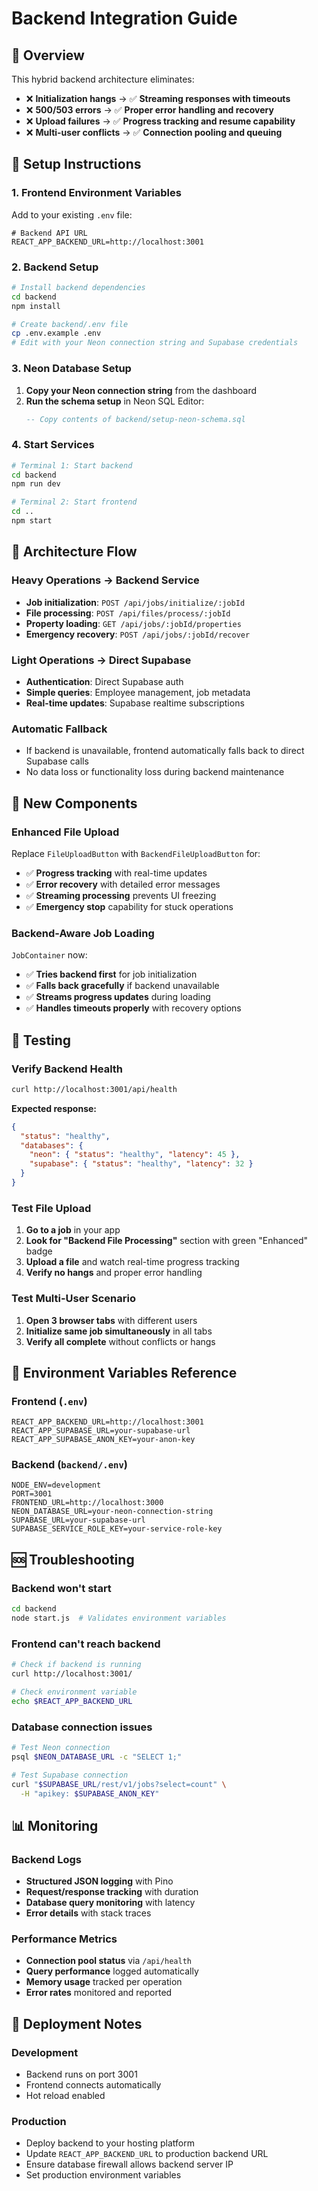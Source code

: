 # Backend Integration Guide

## 🎯 Overview

This hybrid backend architecture eliminates:
- ❌ **Initialization hangs** → ✅ **Streaming responses with timeouts**
- ❌ **500/503 errors** → ✅ **Proper error handling and recovery**
- ❌ **Upload failures** → ✅ **Progress tracking and resume capability**
- ❌ **Multi-user conflicts** → ✅ **Connection pooling and queuing**

## 🔧 Setup Instructions

### 1. Frontend Environment Variables
Add to your existing `.env` file:
```env
# Backend API URL
REACT_APP_BACKEND_URL=http://localhost:3001
```

### 2. Backend Setup
```bash
# Install backend dependencies
cd backend
npm install

# Create backend/.env file
cp .env.example .env
# Edit with your Neon connection string and Supabase credentials
```

### 3. Neon Database Setup
1. **Copy your Neon connection string** from the dashboard
2. **Run the schema setup** in Neon SQL Editor:
   ```sql
   -- Copy contents of backend/setup-neon-schema.sql
   ```

### 4. Start Services
```bash
# Terminal 1: Start backend
cd backend
npm run dev

# Terminal 2: Start frontend  
cd ..
npm start
```

## 🔄 Architecture Flow

### Heavy Operations → Backend Service
- **Job initialization**: `POST /api/jobs/initialize/:jobId`
- **File processing**: `POST /api/files/process/:jobId`
- **Property loading**: `GET /api/jobs/:jobId/properties`
- **Emergency recovery**: `POST /api/jobs/:jobId/recover`

### Light Operations → Direct Supabase
- **Authentication**: Direct Supabase auth
- **Simple queries**: Employee management, job metadata
- **Real-time updates**: Supabase realtime subscriptions

### Automatic Fallback
- If backend is unavailable, frontend automatically falls back to direct Supabase calls
- No data loss or functionality loss during backend maintenance

## 🚀 New Components

### Enhanced File Upload
Replace `FileUploadButton` with `BackendFileUploadButton` for:
- ✅ **Progress tracking** with real-time updates
- ✅ **Error recovery** with detailed error messages
- ✅ **Streaming processing** prevents UI freezing
- ✅ **Emergency stop** capability for stuck operations

### Backend-Aware Job Loading
`JobContainer` now:
- ✅ **Tries backend first** for job initialization
- ✅ **Falls back gracefully** if backend unavailable
- ✅ **Streams progress updates** during loading
- ✅ **Handles timeouts properly** with recovery options

## 🧪 Testing

### Verify Backend Health
```bash
curl http://localhost:3001/api/health
```

**Expected response:**
```json
{
  "status": "healthy",
  "databases": {
    "neon": { "status": "healthy", "latency": 45 },
    "supabase": { "status": "healthy", "latency": 32 }
  }
}
```

### Test File Upload
1. **Go to a job** in your app
2. **Look for "Backend File Processing"** section with green "Enhanced" badge
3. **Upload a file** and watch real-time progress tracking
4. **Verify no hangs** and proper error handling

### Test Multi-User Scenario
1. **Open 3 browser tabs** with different users
2. **Initialize same job simultaneously** in all tabs
3. **Verify all complete** without conflicts or hangs

## 🔧 Environment Variables Reference

### Frontend (`.env`)
```env
REACT_APP_BACKEND_URL=http://localhost:3001
REACT_APP_SUPABASE_URL=your-supabase-url
REACT_APP_SUPABASE_ANON_KEY=your-anon-key
```

### Backend (`backend/.env`)
```env
NODE_ENV=development
PORT=3001
FRONTEND_URL=http://localhost:3000
NEON_DATABASE_URL=your-neon-connection-string
SUPABASE_URL=your-supabase-url
SUPABASE_SERVICE_ROLE_KEY=your-service-role-key
```

## 🆘 Troubleshooting

### Backend won't start
```bash
cd backend
node start.js  # Validates environment variables
```

### Frontend can't reach backend
```bash
# Check if backend is running
curl http://localhost:3001/

# Check environment variable
echo $REACT_APP_BACKEND_URL
```

### Database connection issues
```bash
# Test Neon connection
psql $NEON_DATABASE_URL -c "SELECT 1;"

# Test Supabase connection
curl "$SUPABASE_URL/rest/v1/jobs?select=count" \
  -H "apikey: $SUPABASE_ANON_KEY"
```

## 📊 Monitoring

### Backend Logs
- **Structured JSON logging** with Pino
- **Request/response tracking** with duration
- **Database query monitoring** with latency
- **Error details** with stack traces

### Performance Metrics
- **Connection pool status** via `/api/health`
- **Query performance** logged automatically  
- **Memory usage** tracked per operation
- **Error rates** monitored and reported

## 🔄 Deployment Notes

### Development
- Backend runs on port 3001
- Frontend connects automatically
- Hot reload enabled

### Production
- Deploy backend to your hosting platform
- Update `REACT_APP_BACKEND_URL` to production backend URL
- Ensure database firewall allows backend server IP
- Set production environment variables
